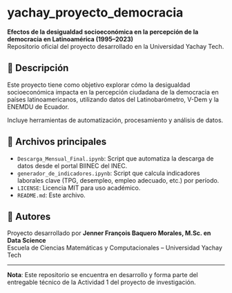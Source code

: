 # yachay_proyecto_democracia

**Efectos de la desigualdad socioeconómica en la percepción de la democracia en Latinoamérica (1995–2023)**  
Repositorio oficial del proyecto desarrollado en la Universidad Yachay Tech.

## 🧾 Descripción

Este proyecto tiene como objetivo explorar cómo la desigualdad socioeconómica impacta en la percepción ciudadana de la democracia en países latinoamericanos, utilizando datos del Latinobarómetro, V-Dem y la ENEMDU de Ecuador.

Incluye herramientas de automatización, procesamiento y análisis de datos.

## 📂 Archivos principales

- `Descarga_Mensual_Final.ipynb`: Script que automatiza la descarga de datos desde el portal BIINEC del INEC.
- `generador_de_indicadores.ipynb`: Script que calcula indicadores laborales clave (TPG, desempleo, empleo adecuado, etc.) por período.
- `LICENSE`: Licencia MIT para uso académico.
- `README.md`: Este archivo.

## 🧠 Autores

Proyecto desarrollado por **Jenner François Baquero Morales, M.Sc. en Data Science**  
Escuela de Ciencias Matemáticas y Computacionales – Universidad Yachay Tech

---

**Nota**: Este repositorio se encuentra en desarrollo y forma parte del entregable técnico de la Actividad 1 del proyecto de investigación.
